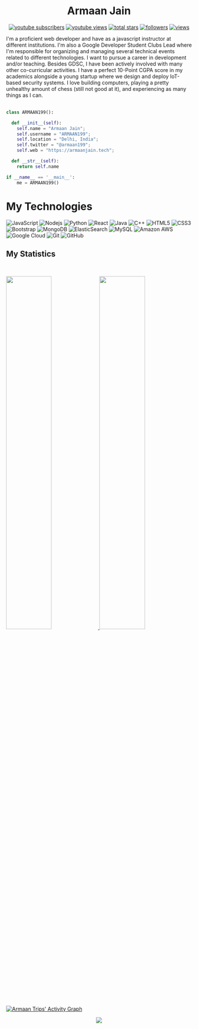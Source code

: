 <h1 align="center">
  <b>Armaan Jain</b>
</h1>
<p align="center">
  <a href="https://youtube.com/playlist?list=PL1cJpr7gh8qc_GiJS19XmdEaLNQMQ31tN">
    <img alt="youtube subscribers" title="Subscribe to my YouTube channel" src="https://custom-icon-badges.herokuapp.com/youtube/channel/subscribers/UCipSxT7a3rn81vGLw9lqRkg?color=%23E05D44&label=SUBSCRIBE&logo=video&logoColor=white&style=for-the-badge&labelColor=CE4630"/></a> 
  <a href="https://www.youtube.com/c/DevProTips">
    <img alt="youtube views" title="YouTube views" src="https://custom-icon-badges.herokuapp.com/youtube/channel/views/UCipSxT7a3rn81vGLw9lqRkg?color=%23E1AD0E&logo=video&logoColor=white&style=for-the-badge&labelColor=C79600"/></a> 
  <a href="https://github.com/DenverCoder1?tab=repositories&sort=stargazers">
    <img alt="total stars" title="Total stars on GitHub" src="https://custom-icon-badges.herokuapp.com/badge/dynamic/json?logo=star&color=55960c&labelColor=488207&label=Stars&style=for-the-badge&query=%24.stars&url=https://api.github-star-counter.workers.dev/user/DenverCoder1"/></a>
  <a href="https://github.com/DenverCoder1?tab=followers">
    <img alt="followers" title="Follow me on Github" src="https://custom-icon-badges.herokuapp.com/github/followers/DenverCoder1?color=236ad3&labelColor=1155ba&style=for-the-badge&logo=person-add&label=Follow&logoColor=white"/></a>
  <a href="https://github.com/DenverCoder1/Simple-View-Counter">
    <img alt="views" title="GitHub profile views" src="https://freshidea.com/jonah/app/DenverCoder1-profile-views"/></a>
</p>
<div>
<!-- <img align='right' src="https://media.giphy.com/media/M9gbBd9nbDrOTu1Mqx/giphy.gif" width="230"> -->
I'm a proficient web developer and have as a javascript instructor at different institutions. I'm also a Google Developer Student Clubs Lead where I'm responsible for organizing and managing several technical events related to different technologies. I want to pursue a career in development and/or teaching. Besides GDSC, I have been actively involved with many other co-curricular activities. I have a perfect 10-Point CGPA score in my academics alongside a young startup where we design and deploy IoT-based security systems. I love building computers, playing a pretty unhealthy amount of chess (still not good at it), and experiencing as many things as I can.
</div>
<br>

<!-- <p>
<div> -->
<!-- </div>
</p> -->

```python
class ARMAAN199():

  def __init__(self):
    self.name = "Armaan Jain";
    self.username = "ARMAAN199";
    self.location = "Delhi, India";
    self.twitter = "@armaan199";
    self.web = "https://armaanjain.tech";

  def __str__(self):
    return self.name

if __name__ == '__main__':
    me = ARMAAN199()
```

# My Technologies

![JavaScript](https://img.shields.io/badge/-JavaScript-black?style=flat-square&logo=javascript)
![Nodejs](https://img.shields.io/badge/-Nodejs-black?style=flat-square&logo=Node.js)
![Python](https://img.shields.io/badge/-Python-black?style=flat-square&logo=Python)
![React](https://img.shields.io/badge/-React-black?style=flat-square&logo=react)
![Java](https://img.shields.io/badge/-java-E34A86?style=flat-square&logo=java)
![C++](https://img.shields.io/badge/-C++-00599C?style=flat-square&logo=c)
![HTML5](https://img.shields.io/badge/-HTML5-E34F26?style=flat-square&logo=html5&logoColor=white)
![CSS3](https://img.shields.io/badge/-CSS3-1572B6?style=flat-square&logo=css3)
![Bootstrap](https://img.shields.io/badge/-Bootstrap-563D7C?style=flat-square&logo=bootstrap)
![MongoDB](https://img.shields.io/badge/-MongoDB-black?style=flat-square&logo=mongodb)
![ElasticSearch](https://img.shields.io/badge/-ElasticSearch-005571?style=flat-square&logo=elasticsearch)
![MySQL](https://img.shields.io/badge/-MySQL-black?style=flat-square&logo=mysql)
![Amazon AWS](https://img.shields.io/badge/Amazon%20AWS-232F3E?style=flat-square&logo=amazon-aws)
![Google Cloud](https://img.shields.io/badge/Google%20Cloud-black?style=flat-square&logo=google-cloud)
![Git](https://img.shields.io/badge/-Git-black?style=flat-square&logo=git)
![GitHub](https://img.shields.io/badge/-GitHub-181717?style=flat-square&logo=github)

<!--
<div align="center">
  <a href="https://open.spotify.com/user/6s6pbtefezpookh8gwnkko15v">
    <img src="https://spotify-readme-theta-virid.vercel.app/api?scan=true&theme=dark" width="240px">
  </a>
</div>
-->

## My Statistics

<br/>
<p align="left">
  <a href="https://ARMAAN199.dev/">
  <img width="49.5%" src="https://github-readme-stats.vercel.app/api?username=ARMAAN199&show_icons=true&theme=gruvbox&hide_border=true" />
    <img width="49.5%" src="https://github-readme-streak-stats.herokuapp.com/?user=ARMAAN199&theme=gruvbox&hide_border=true" />
  </a>
</p>
<br>

[![Armaan Trips' Activity Graph](https://activity-graph.herokuapp.com/graph?username=ARMAAN199&custom_title=Armaan%20Trips's%20Contribution%20Graph&theme=gruvbox&bg_color=282828&hide_border=true&line=d1a01f&point=c58545)](https://armaaanjain.tech)

<div align="center">
  <a href="https://open.spotify.com/user/6s6pbtefezpookh8gwnkko15v">
    <img src="https://readme-spotify-tingz.vercel.app/api/now-playing">
  </a>
</div>
